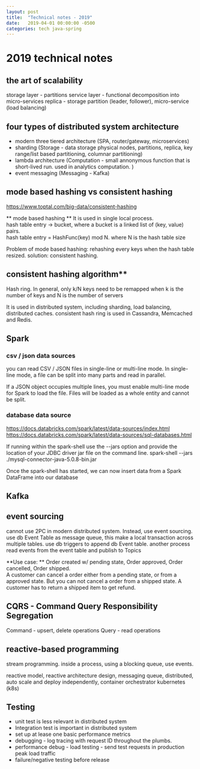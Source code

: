 ```yaml
---
layout: post
title:  "Technical notes - 2019"
date:   2019-04-01 00:00:00 -0500
categories: tech java-spring
---
```


# 2019 technical notes #

## the art of scalability
storage layer - partitions
service layer - functional decomposition into micro-services
replica - storage partition (leader, follower), micro-service (load balancing)

## four types of distributed system architecture

- modern three tiered architecture (SPA, router/gateway, microservices)
- sharding (Storage - data storage physical nodes, partitions, replica, key range/list based partitioning, columnar partitioning)
- lambda architecture (Computation - small annonymous function that is short-lived run. used in analytics computation. )
- event messaging  (Messaging - Kafka)


## mode based hashing vs consistent hashing  
https://www.toptal.com/big-data/consistent-hashing

** mode based hashing **
It is used in single local process.  
hash table entry -> bucket, where a bucket is a linked list of (key, value) pairs.  
hash table entry = HashFunc(key) mod N. where N is the hash table size

Problem of mode based hashing: rehashing every keys when the hash table resized. 
solution: consistent hashing. 

## consistent hashing algorithm** 
Hash ring.
In general, only k/N keys need to be remapped when k is the number of keys and N is the number of servers

It is used in distributed system, including sharding, load balancing, distributed caches.
consistent hash ring is used in Cassandra, Memcached and Redis.


## Spark

### csv / json data sources

you can read CSV / JSON files in single-line or multi-line mode. In single-line mode, a file can be split into many parts and read in parallel.

If a JSON object occupies multiple lines, you must enable multi-line mode for Spark to load the file. Files will be loaded as a whole entity and cannot be split.

### database data source

https://docs.databricks.com/spark/latest/data-sources/index.html
https://docs.databricks.com/spark/latest/data-sources/sql-databases.html

If running within the spark-shell use the --jars option and provide the location of your JDBC driver jar file on the command line.
spark-shell --jars ./mysql-connector-java-5.0.8-bin.jar

Once the spark-shell has started, we can now insert data from a Spark DataFrame into our database

	
## Kafka



## event sourcing
cannot use 2PC in modern distributed system. Instead, use event sourcing.
use db Event Table as message queue, this make a local transaction across multiple tables.  use db triggers to append db Event table. 
another process read events from the event table and publish to Topics

**Use case:  **
Order created w/ pending state, Order approved, Order cancelled, Order shipped.   
A customer can cancel a order either from a pending state, or from a approved state. But you can not cancel a order from a shipped state. A customer has to return a shipped item to get refund.


## CQRS - Command Query Responsibility Segregation  
Command - upsert, delete operations
Query - read operations

## reactive-based programming ## 

stream programming. inside a process, using a blocking queue, use events. 
 
reactive model, reactive architecture design, messaging queue, distributed, auto scale and deploy independently, container orchestrator kubernetes (k8s) 
 
## Testing
- unit test is less relevant in distributed system
- Integration test is important in distributed system
- set up at lease one basic performance metrics
- debugging - log tracing with request ID throughout the plumbs.
- performance debug - load testing - send test requests in production peak load traffic
- failure/negative testing before release
 